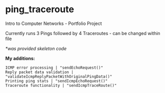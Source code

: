 # ping_traceroute
Intro to Computer Networks - Portfolio Project

Currently runs 3 Pings followed by 4 Traceroutes - can be changed within file

_*was provided skeleton code_

**My additions:**

    ICMP error processing | "sendEchoRequest()"
    Reply packet data validation | "validateIcmpReplyPacketWithOriginalPingData()"
    Printing ping stats | "sendIcmpEchoRequest()"
    Traceroute functionality | "sendIcmpTraceRoute()"
